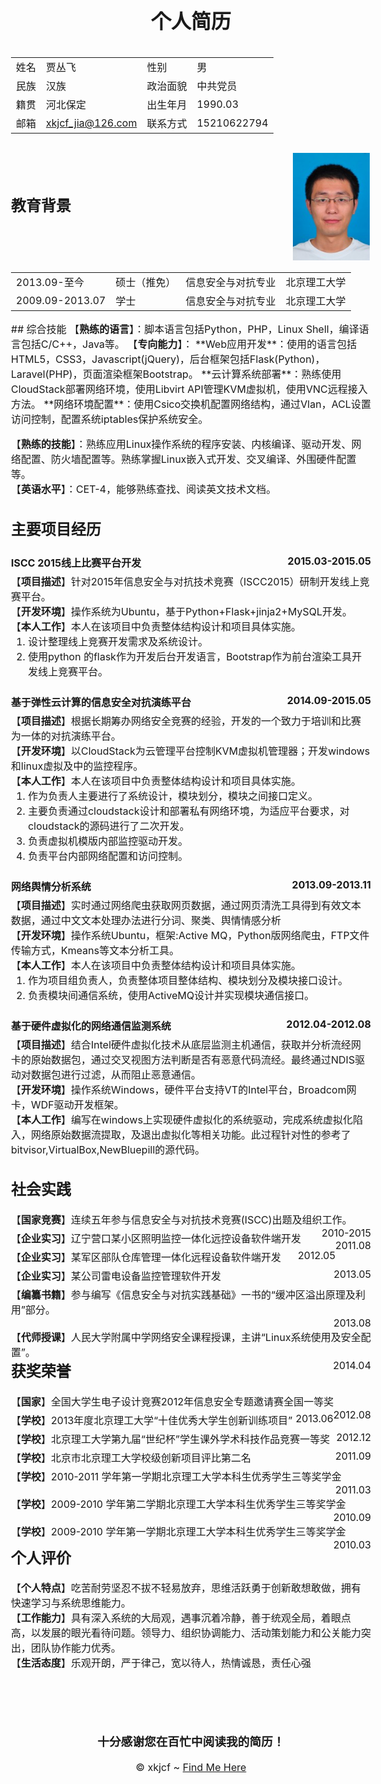 <center><h1>个人简历</h1></center>
<style>
body{	width:825px;font-size:16px;  }
</style>
<div style="width:100%;height:200px;">
<div style="float:left;width:700px;">
<table style="width:100%;">
	<tr>
		<td>姓名</td>
		<td>贾丛飞</td>
		<td>性别</td>
		<td>男</td>
	</tr>
	<tr>
		<td>民族</td>
		<td>汉族</td>
		<td>政治面貌</td>
		<td>中共党员</td>
	</tr>
	<tr>
		<td>籍贯</td>
		<td>河北保定</td>
		<td>出生年月</td>
		<td>1990.03</td>
	</tr>
	<tr>
		<td>邮箱</td>
		<td><a href="mailto:xkjcf_jia@126.com" title="mail to me">xkjcf_jia@126.com</a></td>
		<td>联系方式</td>
		<td>15210622794</td>
	<tr>
</table>
</div>
<div style="float:right;width:125px;">
<img src="./mypic.jpg" style="margin:15px 0;width:123px;">
</div>
</div>


## 教育背景

<table style="width:100%">
	<tr>
		<td style="border:0px">2013.09-至今</td>
		<td style="border:0px">硕士（推免）</td>
		<td style="border:0px">信息安全与对抗专业</td>
		<td style="border:0px">北京理工大学</td>
	</tr>
	<tr>
		<td style="border:0px">2009.09-2013.07</td>
		<td style="border:0px">学士</td>
		<td style="border:0px">信息安全与对抗专业</td>
		<td style="border:0px">北京理工大学</td>
	</tr>
</table>
## 综合技能
【<strong>熟练的语言</strong>】：脚本语言包括Python，PHP，Linux Shell，编译语言包括C/C++，Java等。  
【<strong>专向能力</strong>】：  
**Web应用开发**：使用的语言包括HTML5，CSS3，Javascript(jQuery)，后台框架包括Flask(Python)，Laravel(PHP)，页面渲染框架Bootstrap。  
**云计算系统部署**：熟练使用CloudStack部署网络环境，使用Libvirt API管理KVM虚拟机，使用VNC远程接入方法。  
**网络环境配置**：使用Csico交换机配置网络结构，通过Vlan，ACL设置访问控制，配置系统iptables保护系统安全。  

【<strong>熟练的技能</strong>】：熟练应用Linux操作系统的程序安装、内核编译、驱动开发、网络配置、防火墙配置等。熟练掌握Linux嵌入式开发、交叉编译、外围硬件配置等。  
【<strong>英语水平</strong>】：CET-4，能够熟练查找、阅读英文技术文档。

## 主要项目经历

<div style="width:100%;margin:25px 0;">
	<div style="width:100%;height:30px;">
		<div style="float:left;font-weight:bold;">
		ISCC 2015线上比赛平台开发
		</div>
		<div style="float:right;font-weight:bold;">
		2015.03-2015.05
		</div>
	</div>
	<div>
		<div>【<strong>项目描述</strong>】针对2015年信息安全与对抗技术竞赛（ISCC2015）研制开发线上竞赛平台。</div>
		<div>【<strong>开发环境</strong>】操作系统为Ubuntu，基于Python+Flask+jinja2+MySQL开发。</div>
		<div>【<strong>本人工作</strong>】本人在该项目中负责整体结构设计和项目具体实施。
			<ol style="margin:0px;">
				<li>设计整理线上竞赛开发需求及系统设计。</li>
				<li>使用python 的flask作为开发后台开发语言，Bootstrap作为前台渲染工具开发线上竞赛平台。</li>
			</ol>
		</div>
	</div>
</div>

<div style="width:100%;margin:25px 0;">
	<div style="width:100%;height:30px;">
		<div style="float:left;font-weight:bold;">
		基于弹性云计算的信息安全对抗演练平台
		</div>
		<div style="float:right;font-weight:bold;">
		2014.09-2015.05
		</div>
	</div>
	<div>
		<div>【<strong>项目描述</strong>】根据长期筹办网络安全竞赛的经验，开发的一个致力于培训和比赛为一体的对抗演练平台。</div>
		<div>【<strong>开发环境</strong>】以CloudStack为云管理平台控制KVM虚拟机管理器；开发windows和linux虚拟及中的监控程序。</div>
		<div>【<strong>本人工作</strong>】本人在该项目中负责整体结构设计和项目具体实施。
			<ol style="margin:0px;">
				<li>作为负责人主要进行了系统设计，模块划分，模块之间接口定义。</li>
				<li>主要负责通过cloudstack设计和部署私有网络环境，为适应平台要求，对cloudstack的源码进行了二次开发。</li>
				<li>负责虚拟机模版内部监控驱动开发。</li>
				<li>负责平台内部网络配置和访问控制。</li>
			</ol>
		</div>
	</div>
</div>

<div style="width:100%;margin:25px 0;">
	<div style="width:100%;height:30px;">
		<div style="float:left;font-weight:bold;">
		网络舆情分析系统
		</div>
		<div style="float:right;font-weight:bold;">
		2013.09-2013.11
		</div>
	</div>
	<div>
		<div>【<strong>项目描述</strong>】实时通过网络爬虫获取网页数据，通过网页清洗工具得到有效文本数据，通过中文文本处理办法进行分词、聚类、舆情情感分析</div>
		<div>【<strong>开发环境</strong>】操作系统Ubuntu，框架:Active MQ，Python版网络爬虫，FTP文件传输方式，Kmeans等文本分析工具。</div>
		<div>【<strong>本人工作</strong>】本人在该项目中负责整体结构设计和项目具体实施。
			<ol style="margin:0px;">
				<li>作为项目组负责人，负责整体项目整体结构、模块划分及模块接口设计。</li>
				<li>负责模块间通信系统，使用ActiveMQ设计并实现模块通信接口。</li>
			</ol>
		</div>
	</div>
</div>

<div style="width:100%;margin:25px 0;">
	<div style="width:100%;height:30px;">
		<div style="float:left;font-weight:bold;">
		基于硬件虚拟化的网络通信监测系统
		</div>
		<div style="float:right;font-weight:bold;">
		2012.04-2012.08
		</div>
	</div>
	<div>
		<div>【<strong>项目描述</strong>】结合Intel硬件虚拟化技术从底层监测主机通信，获取并分析流经网卡的原始数据包，通过交叉视图方法判断是否有恶意代码流经。最终通过NDIS驱动对数据包进行过滤，从而阻止恶意通信。</div>
		<div>【<strong>开发环境</strong>】操作系统Windows，硬件平台支持VT的Intel平台，Broadcom网卡，WDF驱动开发框架。</div>
		<div>【<strong>本人工作</strong>】编写在windows上实现硬件虚拟化的系统驱动，完成系统虚拟化陷入，网络原始数据流提取，及退出虚拟化等相关功能。此过程针对性的参考了bitvisor,VirtualBox,NewBluepill的源代码。
		</div>
	</div>
</div>

##   社会实践

<div style="width:100%;margin:15px 0;">
	<div style="width:100%;height:30px;">
		<div style="float:left;">
		【<strong>国家竞赛</strong>】连续五年参与信息安全与对抗技术竞赛(ISCC)出题及组织工作。
		</div>
		<div style="float:right;">
		2010-2015
		</div>
	</div>
	<div style="width:100%;height:30px;">
		<div style="float:left;">
		【<strong>企业实习</strong>】辽宁营口某小区照明监控一体化远控设备软件端开发
		</div>
		<div style="float:right;">
		2011.08
		</div>
	</div>
	<div style="width:100%;height:30px;">
		<div style="float:left;">
		【<strong>企业实习</strong>】某军区部队仓库管理一体化远程设备软件端开发
		</div>
		<div style="float:right;">
		2012.05
		</div>
	</div>
	<div style="width:100%;height:30px;">
		<div style="float:left;">
		【<strong>企业实习</strong>】某公司雷电设备监控管理软件开发
		</div>
		<div style="float:right;">
		2013.05
		</div>
	</div>
	<div style="width:100%;height:30px;">
		<div style="float:left;">
		【<strong>编纂书籍</strong>】参与编写《信息安全与对抗实践基础》一书的“缓冲区溢出原理及利用”部分。
		</div>
		<div style="float:right;">
		2013.08
		</div>
	</div>
	<div style="width:100%;height:30px;">
		<div style="float:left;">
		【<strong>代师授课</strong>】人民大学附属中学网络安全课程授课，主讲“Linux系统使用及安全配置”。
		</div>
		<div style="float:right;">
		2014.04
		</div>
	</div>
</div>

## 获奖荣誉
<div style="width:100%;margin:15px 0;">
	<div style="width:100%;height:30px;">
		<div style="float:left;">
		【<strong>国家</strong>】全国大学生电子设计竞赛2012年信息安全专题邀请赛全国一等奖
		</div>
		<div style="float:right;">
		2012.08
		</div>
	</div>
	<div style="width:100%;height:30px;">
		<div style="float:left;">
		【<strong>学校</strong>】2013年度北京理工大学“十佳优秀大学生创新训练项目”
		</div>
		<div style="float:right;">
		2013.06
		</div>
	</div>
	<div style="width:100%;height:30px;">
		<div style="float:left;">
		【<strong>学校</strong>】北京理工大学第九届“世纪杯”学生课外学术科技作品竞赛一等奖
		</div>
		<div style="float:right;">
		2012.12
		</div>
	</div>
	<div style="width:100%;height:30px;">
		<div style="float:left;">
		【<strong>学校</strong>】北京市北京理工大学校级创新项目评比第二名
		</div>
		<div style="float:right;">
		2011.09
		</div>
	</div>
	<div style="width:100%;height:30px;">
		<div style="float:left;">
		【<strong>学校</strong>】2010-2011 学年第一学期北京理工大学本科生优秀学生三等奖学金
		</div>
		<div style="float:right;">
		2011.03
		</div>
	</div>
	<div style="width:100%;height:30px;">
		<div style="float:left;">
		【<strong>学校</strong>】2009-2010 学年第二学期北京理工大学本科生优秀学生三等奖学金
		</div>
		<div style="float:right;">
		2010.09
		</div>
	</div>
	<div style="width:100%;height:30px;">
		<div style="float:left;">
		【<strong>学校</strong>】2009-2010 学年第一学期北京理工大学本科生优秀学生三等奖学金
		</div>
		<div style="float:right;">
		2010.03
		</div>
	</div>
</div>

## 个人评价
【<strong>个人特点</strong>】吃苦耐劳坚忍不拔不轻易放弃，思维活跃勇于创新敢想敢做，拥有快速学习与系统思维能力。  
【<strong>工作能力</strong>】具有深入系统的大局观，遇事沉着冷静，善于统观全局，着眼点高，以发展的眼光看待问题。领导力、组织协调能力、活动策划能力和公关能力突出，团队协作能力优秀。  
【<strong>生活态度</strong>】乐观开朗，严于律己，宽以待人，热情诚恳，责任心强




<div style="text-align:center;margin-top:100px;">
<h3>十分感谢您在百忙中阅读我的简历！</h3>
&copy; xkjcf ~ <a href="http://xkjcf.github.io/myresume" title="ICU">Find Me Here</a>
</div>

